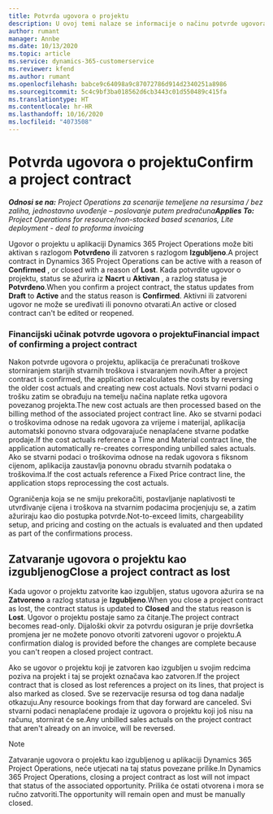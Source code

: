 ```yaml
---
title: Potvrda ugovora o projektu
description: U ovoj temi nalaze se informacije o načinu potvrde ugovora u aplikaciji Project Operations.
author: rumant
manager: Annbe
ms.date: 10/13/2020
ms.topic: article
ms.service: dynamics-365-customerservice
ms.reviewer: kfend
ms.author: rumant
ms.openlocfilehash: babce9c64098a9c87072786d914d2340251a8986
ms.sourcegitcommit: 5c4c9bf3ba018562d6cb3443c01d550489c415fa
ms.translationtype: HT
ms.contentlocale: hr-HR
ms.lasthandoff: 10/16/2020
ms.locfileid: "4073508"
---
```

# <a name="confirm-a-project-contract"></a><span data-ttu-id="ddd4b-103">Potvrda ugovora o projektu</span><span class="sxs-lookup"><span data-stu-id="ddd4b-103">Confirm a project contract</span></span>

<span data-ttu-id="ddd4b-104">_**Odnosi se na:** Project Operations za scenarije temeljene na resursima / bez zaliha, jednostavno uvođenje – poslovanje putem predračuna_</span><span class="sxs-lookup"><span data-stu-id="ddd4b-104">_**Applies To:** Project Operations for resource/non-stocked based scenarios, Lite deployment - deal to proforma invoicing_</span></span>

<span data-ttu-id="ddd4b-105">Ugovor o projektu u aplikaciji Dynamics 365 Project Operations može biti aktivan s razlogom **Potvrđeno** ili zatvoren s razlogom **Izgubljeno**.</span><span class="sxs-lookup"><span data-stu-id="ddd4b-105">A project contract in Dynamics 365 Project Operations can be active with a reason of **Confirmed** , or closed with a reason of **Lost**.</span></span> <span data-ttu-id="ddd4b-106">Kada potvrdite ugovor o projektu, status se ažurira iz **Nacrt** u **Aktivan** , a razlog statusa je **Potvrđeno**.</span><span class="sxs-lookup"><span data-stu-id="ddd4b-106">When you confirm a project contract, the status updates from **Draft** to **Active** and the status reason is **Confirmed**.</span></span> <span data-ttu-id="ddd4b-107">Aktivni ili zatvoreni ugovor ne može se uređivati ili ponovno otvarati.</span><span class="sxs-lookup"><span data-stu-id="ddd4b-107">An active or closed contract can't be edited or reopened.</span></span> 

### <a name="financial-impact-of-confirming-a-project-contract"></a><span data-ttu-id="ddd4b-108">Financijski učinak potvrde ugovora o projektu</span><span class="sxs-lookup"><span data-stu-id="ddd4b-108">Financial impact of confirming a project contract</span></span>

<span data-ttu-id="ddd4b-109">Nakon potvrde ugovora o projektu, aplikacija će preračunati troškove storniranjem starijih stvarnih troškova i stvaranjem novih.</span><span class="sxs-lookup"><span data-stu-id="ddd4b-109">After a project contract is confirmed, the application recalculates the costs by reversing the older cost actuals and creating new cost actuals.</span></span> <span data-ttu-id="ddd4b-110">Novi stvarni podaci o trošku zatim se obrađuju na temelju načina naplate retka ugovora povezanog projekta.</span><span class="sxs-lookup"><span data-stu-id="ddd4b-110">The new cost actuals are then processed based on the billing method of the associated project contract line.</span></span> <span data-ttu-id="ddd4b-111">Ako se stvarni podaci o troškovima odnose na redak ugovora za vrijeme i materijal, aplikacija automatski ponovno stvara odgovarajuće nenaplaćene stvarne podatke prodaje.</span><span class="sxs-lookup"><span data-stu-id="ddd4b-111">If the cost actuals reference a Time and Material contract line, the application automatically re-creates corresponding unbilled sales actuals.</span></span> <span data-ttu-id="ddd4b-112">Ako se stvarni podaci o troškovima odnose na redak ugovora s fiksnom cijenom, aplikacija zaustavlja ponovnu obradu stvarnih podataka o troškovima.</span><span class="sxs-lookup"><span data-stu-id="ddd4b-112">If the cost actuals reference a Fixed Price contract line, the application stops reprocessing the cost actuals.</span></span>

<span data-ttu-id="ddd4b-113">Ograničenja koja se ne smiju prekoračiti, postavljanje naplativosti te utvrđivanje cijena i troškova na stvarnim podacima procjenjuju se, a zatim ažuriraju kao dio postupka potvrde.</span><span class="sxs-lookup"><span data-stu-id="ddd4b-113">Not-to-exceed limits, chargeability setup, and pricing and costing on the actuals is evaluated and then updated as part of the confirmations process.</span></span>

## <a name="close-a-project-contract-as-lost"></a><span data-ttu-id="ddd4b-114">Zatvaranje ugovora o projektu kao izgubljenog</span><span class="sxs-lookup"><span data-stu-id="ddd4b-114">Close a project contract as lost</span></span>

<span data-ttu-id="ddd4b-115">Kada ugovor o projektu zatvorite kao izgubljen, status ugovora ažurira se na **Zatvoreno** a razlog statusa je **Izgubljeno**.</span><span class="sxs-lookup"><span data-stu-id="ddd4b-115">When you close a project contract as lost, the contract status is updated to **Closed** and the status reason is **Lost**.</span></span> <span data-ttu-id="ddd4b-116">Ugovor o projektu postaje samo za čitanje.</span><span class="sxs-lookup"><span data-stu-id="ddd4b-116">The project contract becomes read-only.</span></span> <span data-ttu-id="ddd4b-117">Dijaloški okvir za potvrdu osiguran je prije dovršetka promjena jer ne možete ponovo otvoriti zatvoreni ugovor o projektu.</span><span class="sxs-lookup"><span data-stu-id="ddd4b-117">A confirmation dialog is provided before the changes are complete because you can't reopen a closed project contract.</span></span>

<span data-ttu-id="ddd4b-118">Ako se ugovor o projektu koji je zatvoren kao izgubljen u svojim redcima poziva na projekt i taj se projekt označava kao zatvoren.</span><span class="sxs-lookup"><span data-stu-id="ddd4b-118">If the project contract that is closed as lost references a project on its lines, that project is also marked as closed.</span></span> <span data-ttu-id="ddd4b-119">Sve se rezervacije resursa od tog dana nadalje otkazuju.</span><span class="sxs-lookup"><span data-stu-id="ddd4b-119">Any resource bookings from that day forward are canceled.</span></span> <span data-ttu-id="ddd4b-120">Svi stvarni podaci nenaplaćene prodaje iz ugovora o projektu koji još nisu na računu, stornirat će se.</span><span class="sxs-lookup"><span data-stu-id="ddd4b-120">Any unbilled sales actuals on the project contract that aren't already on an invoice, will be reversed.</span></span>

> [!NOTE]
> <span data-ttu-id="ddd4b-121">Zatvaranje ugovora o projektu kao izgubljenog u aplikaciji Dynamics 365 Project Operations, neće utjecati na taj status povezane prilike.</span><span class="sxs-lookup"><span data-stu-id="ddd4b-121">In Dynamics 365 Project Operations, closing a project contract as lost will not impact that status of the associated opportunity.</span></span> <span data-ttu-id="ddd4b-122">Prilika će ostati otvorena i mora se ručno zatvoriti.</span><span class="sxs-lookup"><span data-stu-id="ddd4b-122">The opportunity will remain open and must be manually closed.</span></span>
